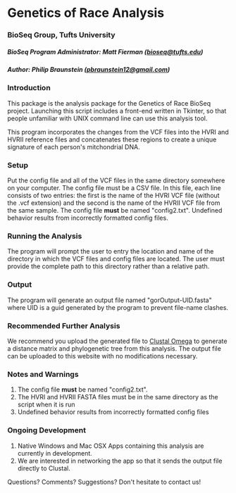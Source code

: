 # Genetics of Race Analysis 
### BioSeq Group, Tufts University
##### **BioSeq Program Administrator:** Matt Fierman (bioseq@tufts.edu)
##### **Author:** Philip Braunstein (pbraunstein12@gmail.com)

### Introduction ###
This package is the analysis package for the Genetics of Race BioSeq project. Launching this script includes a front-end written in Tkinter, so that people unfamiliar with UNIX command line can use this analysis tool.

This program  incorporates the changes from the VCF files into the HVRI and HVRII reference files and concatenates these regions to create a unique signature of each person's mitchondrial DNA. 

### Setup ###
Put the config file and all of the VCF files in the same directory somewhere on your computer. The config file must be a CSV file. In this file, each line consists of two entries: the first is the name of the HVRI VCF file (without the .vcf extension) and the second is the name of the HVRII VCF file from the same sample. The config file **must** be named "config2.txt". Undefined behavior results from incorrectly formatted config files.

### Running the Analysis ###
The program will prompt the user to entry the location and name of the directory in which the VCF files and config files are located. The user must provide the complete path to this directory rather than a relative path.

### Output ###
The program will generate an output file named "gorOutput-UID.fasta" where UID is a guid generated by the program to prevent file-name clashes.

### Recommended Further Analysis ###
We recommend you upload the generated file to [Clustal Omega](http://www.ebi.ac.uk/Tools/msa/clustalo/) to generate a distance matrix and phylogenetic tree from this analysis. The output file can be uploaded to this website with no modifications necessary. 

### Notes and Warnings ###
1. The config file **must** be named "config2.txt".
2. The HVRI and HVRII FASTA files must be in the same directory as the script when it is run
3. Undefined behavior results from incorrectly formatted config files

### Ongoing Development ###
1. Native Windows and Mac OSX Apps containing this analysis are currently in development.
2. We are interested in networking the app so that it sends the output file directly to Clustal.

Questions? Comments? Suggestions? Don't hesitate to contact us!